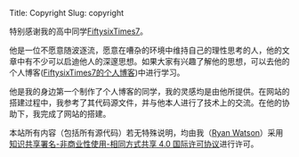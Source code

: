 Title: Copyright
Slug: copyright

特别感谢我的高中同学[FiftysixTimes7](https://github.com/FiftysixTimes7)。

他是一位不愿意随波逐流，愿意在嘈杂的环境中维持自己的理性思考的人，他的文章中有不少可以启迪他人的深邃思想。如果大家有兴趣了解他的思想，可以去他的个人博客([FiftysixTimes7的个人博客](https://fiftysixtimes7.github.io/MyWorldObservationJournal/))中进行学习。

他是我的身边第一个制作了个人博客的同学，我的灵感均是由他所提供。在网站的搭建过程中，我参考了其代码源文件，并与他本人进行了技术上的交流。在他的协助下，我完成了网站的搭建。

本站所有内容（包括所有源代码）若无特殊说明，均由我（[Ryan Watson](https://github.com/HonokaKousaka)）采用[知识共享署名-非商业性使用-相同方式共享 4.0 国际许可协议](https://creativecommons.org/licenses/by-nc-sa/4.0/)进行许可。